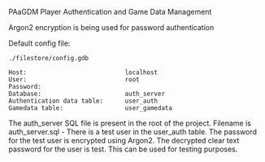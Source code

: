PAaGDM
Player Authentication and Game Data Management


Argon2 encryption is being used for password authentication


Default config file:

    ./filestore/config.gdb
    
    Host:                           localhost
    User:                           root
    Password:                       
    Database:                       auth_server
    Authentication data table:      user_auth
    Gamedata table:                 user_gamedata

The auth_server SQL file is present in the root of the project. 
Filename is auth_server.sql - There is a test user in the user_auth table. The password for the test user is encrypted using Argon2.
The decrypted clear text password for the user is test. This can be used for testing purposes.
